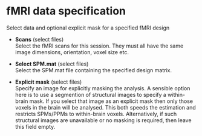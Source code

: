 # fMRI data specification  
Select data and optional explicit mask for a specified fMRI design

* **Scans** (select files)  
Select the fMRI scans for this session.
They must all have the same image dimensions, orientation, voxel size etc.

* **Select SPM.mat** (select files)  
Select the SPM.mat file containing the specified design matrix.

* **Explicit mask** (select files)  
Specify an image for explicitly masking the analysis.
A sensible option here is to use a segmention of structural images to specify a within-brain mask. If you select that image as an explicit mask then only those voxels in the brain will be analysed. This both speeds the estimation and restricts SPMs/PPMs to within-brain voxels. Alternatively, if such structural images are unavailable or no masking is required, then leave this field empty.
